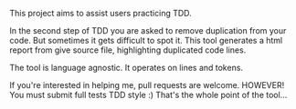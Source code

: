 This project aims to assist users practicing TDD.

In the second step of TDD you are asked to remove duplication from your code.
But sometimes it gets difficult to spot it. This tool generates a html report
from give source file, highlighting duplicated code lines.

The tool is language agnostic. It operates on lines and tokens.

If you're interested in helping me, pull requests are welcome.
HOWEVER! You must submit full tests TDD style :) That's the whole point of
the tool...


